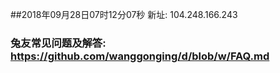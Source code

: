 ##2018年09月28日07时12分07秒 新址: 104.248.166.243
### 兔友常见问题及解答: https://github.com/wanggonging/d/blob/w/FAQ.md
